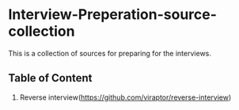 # Interview-Preperation-source-collection
This is a collection of sources for preparing for the interviews.

## Table of Content
 1. Reverse interview(https://github.com/viraptor/reverse-interview)
 

 
